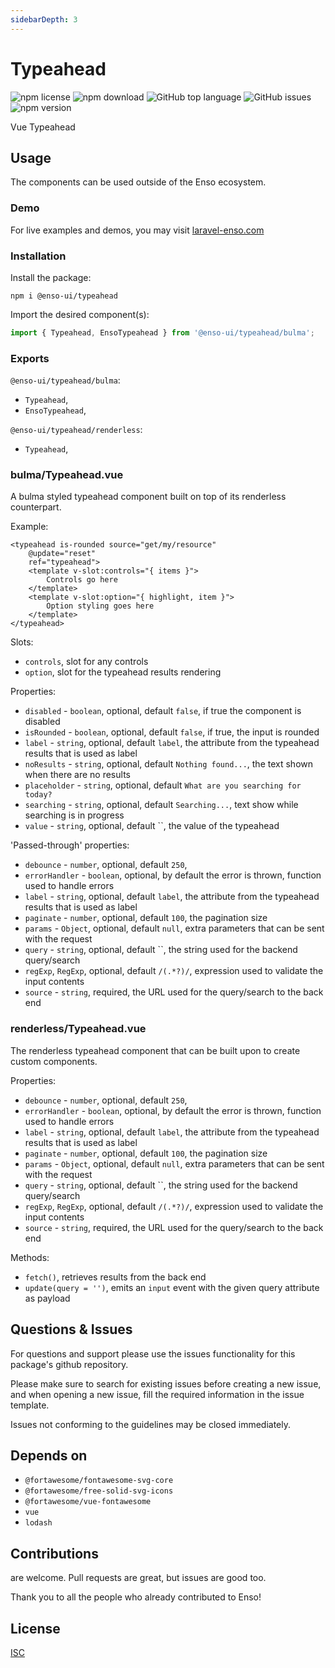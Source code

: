 ```yaml
---
sidebarDepth: 3
---
```


# Typeahead

![npm license](https://img.shields.io/npm/l/@enso-ui/typeahead.svg) 
![npm download](https://img.shields.io/npm/dm/@enso-ui/typeahead.svg) 
![GitHub top language](https://img.shields.io/github/languages/top/enso-ui/typeahead.svg) 
![GitHub issues](https://img.shields.io/github/issues/enso-ui/typeahead.svg) 
![npm version](https://img.shields.io/npm/v/@enso-ui/typeahead.svg) 

Vue Typeahead

## Usage
The components can be used outside of the Enso ecosystem.

### Demo

For live examples and demos, you may visit [laravel-enso.com](https://www.laravel-enso.com)

### Installation

Install the package:
```
npm i @enso-ui/typeahead
```
Import the desired component(s):
```js
import { Typeahead, EnsoTypeahead } from '@enso-ui/typeahead/bulma';
```

### Exports

`@enso-ui/typeahead/bulma`:
- `Typeahead`,
- `EnsoTypeahead`,

`@enso-ui/typeahead/renderless`:
- `Typeahead`,


### bulma/Typeahead.vue
A bulma styled typeahead component built on top of its renderless counterpart.

Example:
```vue
<typeahead is-rounded source="get/my/resource"   
    @update="reset"
    ref="typeahead">
    <template v-slot:controls="{ items }">
        Controls go here
    </template>
    <template v-slot:option="{ highlight, item }">
        Option styling goes here
    </template>
</typeahead>
```

Slots:
- `controls`, slot for any controls
- `option`, slot for the typeahead results rendering

Properties:
- `disabled` - `boolean`, optional, default `false`, if true the component is disabled
- `isRounded` - `boolean`, optional, default `false`, if true, the input is rounded
- `label` - `string`, optional, default `label`, the attribute from the typeahead results that is used as label 
- `noResults` - `string`, optional, default `Nothing found...`, the text shown when there are no results
- `placeholder` - `string`, optional, default `What are you searching for today?`
- `searching` - `string`, optional, default `Searching...`, text show while searching is in progress
- `value` - `string`, optional, default ``, the value of the typeahead

'Passed-through' properties:
- `debounce` - `number`, optional, default `250`, 
- `errorHandler` - `boolean`, optional, by default the error is thrown, function used to handle errors
- `label` - `string`, optional, default `label`, the attribute from the typeahead results that is used as label 
- `paginate` - `number`, optional, default `100`, the pagination size 
- `params` - `Object`, optional, default `null`, extra parameters that can be sent with the request
- `query` - `string`, optional, default ``, the string used for the backend query/search
- `regExp`, `RegExp`, optional, default `/(.*?)/`, expression used to validate the input contents
- `source` - `string`, required, the URL used for the query/search to the back end


### renderless/Typeahead.vue
The renderless typeahead component that can be built upon to create custom components.

Properties:
- `debounce` - `number`, optional, default `250`, 
- `errorHandler` - `boolean`, optional, by default the error is thrown, function used to handle errors
- `label` - `string`, optional, default `label`, the attribute from the typeahead results that is used as label 
- `paginate` - `number`, optional, default `100`, the pagination size 
- `params` - `Object`, optional, default `null`, extra parameters that can be sent with the request
- `query` - `string`, optional, default ``, the string used for the backend query/search
- `regExp`, `RegExp`, optional, default `/(.*?)/`, expression used to validate the input contents
- `source` - `string`, required, the URL used for the query/search to the back end

Methods:
- `fetch()`, retrieves results from the back end
- `update(query = '')`, emits an `input` event with the given query attribute as payload

## Questions & Issues

For questions and support please use the issues functionality
for this package's github repository.

Please make sure to search for existing issues before creating a new issue,
and when opening a new issue, fill the required information in the issue template.

Issues not conforming to the guidelines may be closed immediately.

## Depends on

- `@fortawesome/fontawesome-svg-core`
- `@fortawesome/free-solid-svg-icons`
- `@fortawesome/vue-fontawesome`
- `vue`
- `lodash`

## Contributions

are welcome. Pull requests are great, but issues are good too.

Thank you to all the people who already contributed to Enso!

## License

[ISC](https://opensource.org/licenses/ISC)
